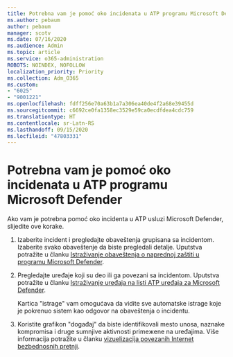 ```yaml
---
title: Potrebna vam je pomoć oko incidenata u ATP programu Microsoft Defender
ms.author: pebaum
author: pebaum
manager: scotv
ms.date: 07/16/2020
ms.audience: Admin
ms.topic: article
ms.service: o365-administration
ROBOTS: NOINDEX, NOFOLLOW
localization_priority: Priority
ms.collection: Adm_O365
ms.custom:
- "6025"
- "9001221"
ms.openlocfilehash: fdff256e70a63b1a7a306ea40de4f2a68e39455d
ms.sourcegitcommit: c6692ce0fa1358ec3529e59ca0ecdfdea4cdc759
ms.translationtype: HT
ms.contentlocale: sr-Latn-RS
ms.lasthandoff: 09/15/2020
ms.locfileid: "47803331"
---
```

# <a name="need-help-investigating-incidents-in-microsoft-defender-atp"></a>Potrebna vam je pomoć oko incidenata u ATP programu Microsoft Defender

Ako vam je potrebna pomoć oko incidenta u ATP usluzi Microsoft Defender, slijedite ove korake.

1. Izaberite incident i pregledajte obaveštenja grupisana sa incidentom. Izaberite svako obaveštenje da biste pregledali detalje. Uputstva potražite u članku [Istraživanje obaveštenja o naprednoj zaštiti u programu Microsoft Defender](https://docs.microsoft.com/windows/security/threat-protection/microsoft-defender-atp/investigate-alerts).
2. Pregledajte uređaje koji su deo ili ga povezani sa incidentom. Uputstva potražite u članku [Istraživanje uređaja na listi ATP uređaja za Microsoft Defender](https://docs.microsoft.com/windows/security/threat-protection/microsoft-defender-atp/investigate-machines).<br/>
 
    Kartica "istrage" vam omogućava da vidite sve automatske istrage koje je pokrenuo sistem kao odgovor na obaveštenja o incidentu.
3. Koristite grafikon "događaj" da biste identifikovali mesto unosa, naznake kompromisa i druge sumnjive aktivnosti primeжene na uređajima. Više informacija potražite u članku [vizuelizacija povezanih Internet bezbednosnih pretnji](https://docs.microsoft.com/windows/security/threat-protection/microsoft-defender-atp/investigate-incidents#visualizing-associated-cybersecurity-threats).  